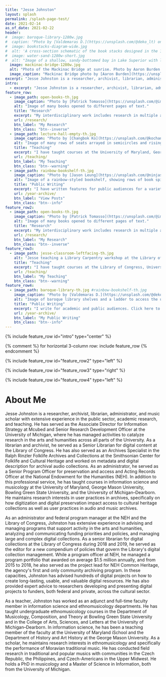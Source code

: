 ```yaml
---
title: "Jesse Johnston"
layout: splash
permalink: /splash-page-test/
date: 2021-02-14
as_of_date: 2021-02-22
header:
#  image: baroque-library-1280w.jpg 
#  caption: "Photo by [Valdemaras D.](https://unsplash.com/@deko_lt) on [Unsplash](https://unsplash.com/s/photos/library)"
#  image: bookstacks-diagram-wide.jpg
#  alt: 'A cross-section schematic of the book stacks designed in the 1890s for the Library of Congress by the Snead & Company Ironworks. Image cropped from "Longitudinal section of north stack, Library of Congress, Washington, D.C. (fig. 4)," Library of Congress ([LCCN 2007682525](https://www.loc.gov/item/2007682525/)).'
#  image: water-sand-1280w-short.jpg
#  alt: "Image of a shallow, sandy-bottomed bay in Lake Superior with light playing over the rippled surface."
  image: mackinac-bridge-1280w.jpg
  alt: "Photo of the Mackinac Bridge at sunrise. Photo by Aaron Burden on Unsplash."
  image_caption: "Mackinac Bridge photo by [Aaron Burden](https://unsplash.com/@aaronburden) on Unsplash."
excerpt: "Jesse Johnston is a researcher, archivist, librarian, administrator, and music scholar with extensive experience in the public sector, academic research, and teaching."
intro:
  - excerpt: "Jesse Johnston is a researcher, archivist, librarian, administrator, and music scholar with extensive experience in the public sector, academic research, and teaching."
feature_row:
  - image_path: open-books-th.jpg
    image_caption: "Photo by [Patrick Tomasso](https://unsplash.com/@impatrickt) on [Unsplash](https://unsplash.com/s/photos/library)"
    alt: "Image of many books opened to different pages of text."
    title: "Research"
    excerpt: "My interdisciplinary work includes research in multiple areas, spanning digital preservation, libraries, audio archives, and ethnomusicology."
    url: /research/
    btn_label: "My Research"
    btn_class: "btn--inverse"
  - image_path: lecture-hall-empty-th.jpg
    image_caption: "Photo by [Changbok Ko](https://unsplash.com/@kochangbok) on [Unsplash](https://unsplash.com/s/photos/teaching)"
    alt: "Image of many rows of seats arrayed in semicircles and rising to a far wall. This appears to be an empty lecture hall."
    title: "Teaching"
    excerpt: "I have taught courses at the University of Maryland, George Mason University, Bowling Green State University, and the University of Michigan-Dearborn."
    url: /teaching/
    btn_label: "My Teaching"
    btn_class: "btn--warning"
  - image_path: rainbow-bookshelf-th.jpg
    image_caption: "Photo by [Jason Leung](https://unsplash.com/@ninjason) on [Unsplash](https://unsplash.com/s/photos/library)"
    alt: "Image of a rainbow-styled bookshelf, showing rows of book spines with red, yellow, and orange colors."
    title: "Public Writing"
    excerpt: "I have written features for public audiences for a variety of federal government websites as well as my own blog. These pieces span topics from work in the humanities to data curation, digital preservation, and ethnomusicology."
    url: /year-archive/
    btn_label: "View Posts"
    btn_class: "btn--info"
feature_row2:
  - image_path: open-books-th.jpg
    image_caption: "Photo by [Patrick Tomasso](https://unsplash.com/@impatrickt) on [Unsplash](https://unsplash.com/s/photos/library)"
    alt: "Image of many books opened to different pages of text."
    title: "Research"
    excerpt: "My interdisciplinary work includes research in multiple areas, spanning digital preservation, libraries, audio archives, and ethnomusicology."
    url: /research/
    btn_label: "My Research"
    btn_class: "btn--inverse"
feature_row3:
  - image_path: jesse-classroom-leftfacing-th.jpg
    alt: "Jesse teaching a Library Carpentry workshop at the Library of Congress for a group of librarians from across the federal government."
    title: "Teaching"
    excerpt: "I have taught courses at the Library of Congress, University of Maryland College of Information Studies, George Mason University, Bowling Green State University, and the University of Michigan-Dearborn."
    url: /teaching/
    btn_label: "My Teaching"
    btn_class: "btn--warning"
feature_row4:
  - image_path: baroque-library-th.jpg #rainbow-bookshelf-th.jpg
    image_caption: "Photo by [Valdemaras D.](https://unsplash.com/@deko_lt) on [Unsplash](https://unsplash.com/s/photos/library)"
    alt: "Image of baroque library shelves and a ladder to access the upper shelves."
    title: "Public Writing"
    excerpt: "I write for academic and public audiences. Click here to see what I've written for the public sector and for academia, ranging from advice for grantseekers to humanities data curation, digital preservation, and ethnomusicology."
    url: /year-archive/
    btn_label: "My Public Writing"
    btn_class: "btn--info"
---
```


{% include feature_row id="intro" type="center" %}

{% comment %}
for horizontal 3-column row: include feature_row
{% endcomment %}

{% include feature_row id="feature_row2" type="left" %}

{% include feature_row id="feature_row3" type="right" %}

{% include feature_row id="feature_row4" type="left" %}

# About Me

<span itemprop="name">Jesse Johnston</span><meta itemprop="description" content="Jesse Johnston is a cultural heritage professional, archivist, educator, administrator, and musicologist who has extensive experience in the public and university sectors. He has extensive experience in the public sector as a funder and a federal program manager, as well as more than a decade of experience teaching archives and music in higher education. His research interests include performance studies, archives, postsocialism, musical instruments, musical exchange via digital media, music librarianship, and digital preservation and curation."><meta itemprop="duns" content="078589170"/><meta itemprop="naics" content="519120"/><meta itemprop="email" content="jj@jesseajohnston.net"/> is a researcher, archivist, librarian, administrator, and music scholar with extensive experience in the public sector, academic research, and teaching. He has served as the <span itemprop="jobTitle">Associate Director for Information Strategy at Mcubed</span> and Senior Research Development Officer at the University of Michigan<meta itemprop="worksFor" content="University of Michigan"/>, where he has managed activities to catalyze research in the arts and humanities across all parts of the University. As a librarian and archivist, he served as a Senior Librarian for digital content <meta itemprop="jobTitle" content="Senior Digital Collections Specialist"/> at the <span itemprop="affiliation">Library of Congress</span>. He has also served as an <span itemprop="jobTitle">Archives Specialist</span> in the Ralph Rinzler Folklife Archives and Collections at the <span itemprop="affiliation">Smithsonian Center for Folklife and Cultural Heritage</span><meta itemprop="affiliation" content="Smithsonian Institution"/> and worked on metadata and digital description for archival audio collections. As an administrator, he served as a Senior Program Officer for preservation and access and Acting Records Officer at the <span itemprop="affiliation">National Endowment for the Humanities</span> (NEH). In addition to this professional service, he has taught courses in information science and musicology at the University of Maryland<meta itemprop="affiliation" content="University of Maryland"/>, George Mason University, Bowling Green State University, and the University of Michigan&ndash;Dearborn. He maintains research interests in user practices in archives, specifically on how digitization and digital preservation impact access to cultural heritage collections as well as user practices in audio and music archives.

As an administrator and federal program manager at the NEH and the Library of Congress, Johnston has extensive experience in advising and managing programs that support activity in the arts and humanities, analyzing and communicating funding priorities and policies, and managing large and complex digital collections. As a senior librarian for digital collections at the Library of Congress during 2018 and 2019, he served as the editor for a new compendium of policies that govern the Library's digital collection management. While a program officer at NEH, he managed a program portfolio that awarded on average $1.5 million annually, and from 2015 to 2018, he also served as the project lead for NEH Common Heritage, the agency's first and only community archiving program. In these capacities, Johnston has advised hundreds of digital projects on how to create long-lasting, usable, and valuable digital resources. He has also provided expert advice to researchers developing and presenting digital projects to funders, both federal and private, across the cultural sector.  

As a teacher, Johnston has worked as an adjunct and full-time faculty member in information science and ethnomusicology departments. He has taught undergraduate ethnomusicology courses in the Department of Musicology, Composition, and Theory at <span itemprop="affiliation">Bowling Green State University</span> and in the College of Arts, Sciences, and Letters at the <span itemprop="affiliation">University of Michigan&ndash;Dearborn</span>. In information science, he has been a teaching member of the faculty at the University of Maryland iSchool<meta itemprop="affiliation" content="University of Maryland"/> and the Department of History and Art History at the George Mason University. As a scholar, he maintains research interests in ethnomusicology and specifically the performance of Moravian traditional music. He has conducted field research in traditional and popular musics with communities in the Czech Republic, the Philippines, and Czech-Americans in the Upper Midwest. He holds a PhD in musicology and a Master of Science in Information, both from the <span itemprop="alumniOf">University of Michigan</span><meta itemprop="affiliation" content="University of Michigan"/><meta itemprop="alumniOf" content="University of Michigan School of Information"/><meta itemprop="alumniOf" content="Interlochen Arts Academy"/><meta itemprop="url" content="http://www.jesseajohnston.net/"><meta itemprop="url" content="http://www.linkedin.com/in/jesseajohnston">.